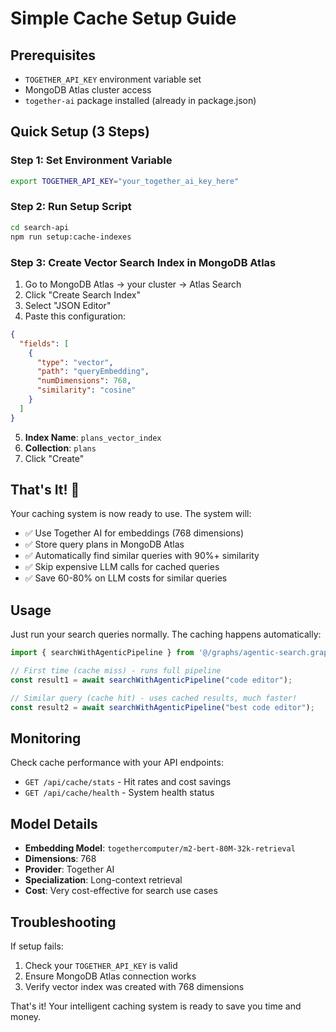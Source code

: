 # Simple Cache Setup Guide

## Prerequisites

- `TOGETHER_API_KEY` environment variable set
- MongoDB Atlas cluster access
- `together-ai` package installed (already in package.json)

## Quick Setup (3 Steps)

### Step 1: Set Environment Variable
```bash
export TOGETHER_API_KEY="your_together_ai_key_here"
```

### Step 2: Run Setup Script
```bash
cd search-api
npm run setup:cache-indexes
```

### Step 3: Create Vector Search Index in MongoDB Atlas

1. Go to MongoDB Atlas → your cluster → Atlas Search
2. Click "Create Search Index"
3. Select "JSON Editor"
4. Paste this configuration:

```json
{
  "fields": [
    {
      "type": "vector",
      "path": "queryEmbedding",
      "numDimensions": 768,
      "similarity": "cosine"
    }
  ]
}
```

5. **Index Name**: `plans_vector_index`
6. **Collection**: `plans`
7. Click "Create"

## That's It! 🎉

Your caching system is now ready to use. The system will:

- ✅ Use Together AI for embeddings (768 dimensions)
- ✅ Store query plans in MongoDB Atlas
- ✅ Automatically find similar queries with 90%+ similarity
- ✅ Skip expensive LLM calls for cached queries
- ✅ Save 60-80% on LLM costs for similar queries

## Usage

Just run your search queries normally. The caching happens automatically:

```typescript
import { searchWithAgenticPipeline } from '@/graphs/agentic-search.graph';

// First time (cache miss) - runs full pipeline
const result1 = await searchWithAgenticPipeline("code editor");

// Similar query (cache hit) - uses cached results, much faster!
const result2 = await searchWithAgenticPipeline("best code editor");
```

## Monitoring

Check cache performance with your API endpoints:

- `GET /api/cache/stats` - Hit rates and cost savings
- `GET /api/cache/health` - System health status

## Model Details

- **Embedding Model**: `togethercomputer/m2-bert-80M-32k-retrieval`
- **Dimensions**: 768
- **Provider**: Together AI
- **Specialization**: Long-context retrieval
- **Cost**: Very cost-effective for search use cases

## Troubleshooting

If setup fails:
1. Check your `TOGETHER_API_KEY` is valid
2. Ensure MongoDB Atlas connection works
3. Verify vector index was created with 768 dimensions

That's it! Your intelligent caching system is ready to save you time and money.